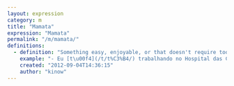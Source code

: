 ```yaml
---
layout: expression
category: m
title: "Mamata"
expression: "Mamata"
permalink: "/m/mamata/"
definitions:
  - definition: "Something easy, enjoyable, or that doesn't require too much effort from you."
    example: "- Eu [t\u00f4](/t/t%C3%B4/) trabalhando no Hospital das Cl\u00ednicas, entro \u00e0s 13 e saio `as 19.\n- P\u00f4, mamata hein?"
    created: "2012-09-04T14:36:15"
    author: "kinow"
---
```

